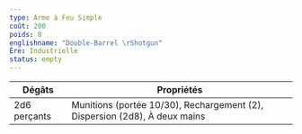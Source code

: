 ```yaml
---
type: Arme à Feu Simple
coût: 200
poids: 8
englishname: "Double-Barrel \rShotgun"
Ère: Industrielle
status: empty
---
```

| Dégâts       | Propriétés                                                                 |
| ------------ | -------------------------------------------------------------------------- |
| 2d6 perçants | Munitions (portée 10/30), Rechargement (2), Dispersion (2d8), À deux mains |
